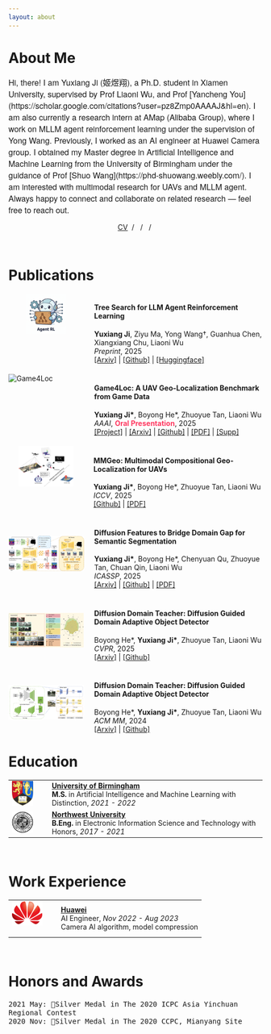```yaml
---
layout: about
---
```



# About Me
<span style="font-family: 'Helvetica Neue', sans-serif; font-size: 16px;">
    Hi, there! I am Yuxiang Ji (姬煜翔), a Ph.D. student in Xiamen University, supervised by Prof Liaoni Wu, and Prof [Yancheng You](https://scholar.google.com/citations?user=pz8Zmp0AAAAJ&hl=en). I am also currently a research intern at AMap (Alibaba Group), where I work on MLLM agent reinforcement learning under the supervision of Yong Wang.
</span>

<span style="font-family: 'Helvetica Neue', sans-serif; font-size: 16px;">
    Previously, I worked as an AI engineer at Huawei Camera group.
    I obtained my Master degree in Artificial Intelligence and Machine Learning from the University of Birmingham under the guidance of Prof [Shuo Wang](https://phd-shuowang.weebly.com/).
</span>

<span style="font-family: 'Helvetica Neue', sans-serif; font-size: 16px;">
    I am interested with multimodal research for UAVs and MLLM agent. Always happy to connect and collaborate on related research — feel free to reach out.
</span>

<p style="text-align:center;">
  <a href="./assets/pdf/CV_YuxiangJi.pdf">CV</a> &nbsp;/&nbsp;
  <a href="mailto:yuxiangji@stu.xmu.edu.cn"><i class="fa-solid fa-envelope"></i></a> &nbsp;/&nbsp;
  <a href="https://scholar.google.com/citations?hl=zh-CN&user=XmODrKRH5H4C"><i class="fa-brands fa-google-scholar"></i></a> &nbsp;/&nbsp;
  <a href="https://github.com/Yux1angJi"><i class="fa-brands fa-github"></i></a>
</p>

<br/>

# Publications

<!-- <div class="publications-container"> -->
<div style="display: flex; align-items: flex-start; margin-bottom: 20px">
    <img src="assets/img/Tree-GRPO-logo.png" alt="Tree-GRPO" width="80" height="80" style="margin-left: 35px;">
    <div style="margin-left: 55px;">
        <h4>Tree Search for LLM Agent Reinforcement Learning</h4>
        <div class="custom-text"><strong>Yuxiang Ji</strong>, Ziyu Ma, Yong Wang†, Guanhua Chen, Xiangxiang Chu, Liaoni Wu <br></div>
        <div class="custom-text"><em>Preprint</em>, 2025</div>
        <div class="custom-text"><a href="https://arxiv.org/abs/2509.21240">[Arxiv]</a> | <a href="https://github.com/AMAP-ML/Tree-GRPO">[Github]</a> | <a href="https://huggingface.co/papers/2509.21240">[Huggingface]</a></div>
    </div>
</div>


<div style="display: flex; align-items: flex-start; margin-bottom: 20px">
    <img src="assets/img/GTA-UAV-demo.png" alt="Game4Loc" width="150" height="80">
    <div style="margin-left: 20px;">
        <h4>Game4Loc: A UAV Geo-Localization Benchmark from Game Data</h4>
        <div class="custom-text"><strong>Yuxiang Ji*</strong>, Boyong He*, Zhuoyue Tan, Liaoni Wu <br></div>
        <div class="custom-text"><em>AAAI</em>, <a><font color="#ff3860"><strong>Oral Presentation</strong></font></a>, 2025</div>
        <div class="custom-text"><a href="https://yux1angji.github.io/game4loc">[Project]</a> | <a href="https://arxiv.org/abs/2409.16925">[Arxiv]</a> | <a href="https://github.com/Yux1angJi/GTA-UAV">[Github]</a> | <a href="https://arxiv.org/pdf/2409.16925">[PDF]</a> | <a href="assets/pdf/Game4Loc_supp.pdf">[Supp]</a> </div>
    </div>
</div>


<div style="display: flex; align-items: flex-start; margin-bottom: 20px">
    <img src="assets/img/mmgeo.jpg" alt="MMGeo" width="110" height="80" style="margin-left: 20px;">
    <div style="margin-left: 40px;">
        <h4>MMGeo: Multimodal Compositional Geo-Localization for UAVs</h4>
        <div class="custom-text"><strong>Yuxiang Ji*</strong>, Boyong He*, Zhuoyue Tan, Liaoni Wu <br></div>
        <div class="custom-text"><em>ICCV</em>, 2025</div>
        <div class="custom-text"><a href="https://github.com/Yux1angJi/MMGeo">[Github]</a> | <a href="https://github.com/Yux1angJi/MMGeo">[PDF]</a></div>
    </div>
</div>


<div style="display: flex; align-items: center; margin-bottom: 20px">
    <img src="assets/img/diff.jpg" alt="DIFF" width="150" height="70">
    <div style="margin-left: 20px;">
        <h4>Diffusion Features to Bridge Domain Gap for Semantic Segmentation</h4>
        <div class="custom-text"><strong>Yuxiang Ji*</strong>, Boyong He*, Chenyuan Qu, Zhuoyue Tan, Chuan Qin, Liaoni Wu</div>
        <div class="custom-text"><em>ICASSP</em>, 2025</div>
        <div class="custom-text"><a href="https://arxiv.org/abs/2406.00777">[Arxiv]</a> | <a href="https://github.com/Yux1angJi/DIFF">[Github]</a> | <a href="assets/pdf/diff.pdf">[PDF]</a></div>
    </div>
</div>

<div style="display: flex; align-items: center; margin-bottom: 20px">
    <img src="assets/img/gdd.png" alt="GDD" width="150" height="70">
    <div style="margin-left: 20px;">
        <h4>Diffusion Domain Teacher: Diffusion Guided Domain Adaptive Object Detector</h4>
        <div class="custom-text">Boyong He*, <strong>Yuxiang Ji*</strong>, Zhuoyue Tan, Liaoni Wu</div>
        <div class="custom-text"><em>CVPR</em>, 2025</div>
        <div class="custom-text"><a href="https://arxiv.org/abs/2503.02101">[Arxiv]</a> | <a href="https://github.com/heboyong/Generalized-Diffusion-Detector">[Github]</a></div>
    </div>
</div>

<div style="display: flex; align-items: center; margin-bottom: 20px">
    <img src="assets/img/ddt.png" alt="DDT" width="150" height="70">
    <div style="margin-left: 20px;">
        <h4>Diffusion Domain Teacher: Diffusion Guided Domain Adaptive Object Detector</h4>
        <div class="custom-text">Boyong He*, <strong>Yuxiang Ji*</strong>, Zhuoyue Tan, Liaoni Wu</div>
        <div class="custom-text"><em>ACM MM</em>, 2024</div>
        <div class="custom-text"><a href="https://www.arxiv.org/abs/2506.04211">[Arxiv]</a> | <a href="https://github.com/heboyong/Diffusion-Domain-Teacher">[Github]</a></div>
    </div>
</div>
<!-- </div> -->

# Education

<table>
    <tr>
        <td style="vertical-align: middle; padding-right: 30px;"><img src="assets/img/uob.png" alt="University of Birmingham Logo" width="55px" /></td>
        <td style="vertical-align: middle;">
            <a href="http://www.birmingham.ac.uk" target="_blank" style="text-decoration: underline;"><strong>University of Birmingham</strong></a><br>
            <strong>M.S.</strong> in  Artificial Intelligence and Machine Learning with Distinction, <em>2021 - 2022</em>
        </td>
    </tr>
    <tr>
        <td style="vertical-align: middle; padding-right: 30px;"><img src="assets/img/nwu.png" alt="Northwest University Logo" width="60px" /></td>
        <td style="vertical-align: middle;">
            <a href="https://www.nwu.edu.cn/" target="_blank" style="text-decoration: underline;"><strong>Northwest University</strong></a><br>
            <strong>B.Eng.</strong> in Electronic Information Science and Technology with Honors, <em>2017 - 2021</em>
        </td>
    </tr>
</table>

<br/>

# Work Experience

<table>
    <tr>
        <td style="vertical-align: middle; padding-right: 30px; padding-bottom: 20px;"><img src="assets/img/huawei.png" alt="Huawei LOGO" width="60px" /></td>
        <td style="vertical-align: middle; ">
            <a href="https://www.huawei.com/en/" target="_blank" style="text-decoration: underline;"><strong>Huawei</strong></a><br>
            AI Engineer, <i>Nov 2022 - Aug 2023</i><br>
            Camera AI algorithm, model compression
        </td>
    </tr>
</table>

<br/>

# Honors and Awards

<span style="font-family: monospace;">2021 May: 🥈Silver Medal in The 2020 ICPC Asia Yinchuan Regional Contest</span> <br>
<span style="font-family: monospace;">2020 Nov: 🥈Silver Medal in The 2020 CCPC, Mianyang Site</span> <br>

<br/>
